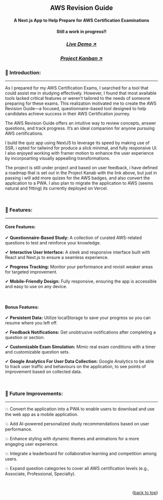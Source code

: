 <a name="readme-top"></a>

<!-- -------------------------------------------------------------------------- -->
<!-- HEADING STUFF  -->
<div align="center">
  <h2>AWS Revision Guide</h2>
  <h4>A Next.js App to Help Prepare for AWS Certification Examinations</h4>
  <h4>Still a work in progress!!</h4>
  <h3>
    <a href='https://aws-revision-app.vercel.app/' target='_blank'>
      <h5>Live Demo ↗</h5>
    </a>
  </h3>
  <h3>
    <a href='https://github.com/users/mutaremalcolm/projects/17/views/1' target='_blank'>
      <h5>Project Kanban ↗</h5>
    </a>
  </h3>
</div>

<!-- -------------------------------------------------------------------------- -->

### 👋 Introduction:

---

As I prepared for my AWS Certification Exams, I searched for a tool that could assist me in studying effectively. However, I found that most available tools lacked critical features or weren’t tailored to the needs of someone preparing for these exams. This realization motivated me to create the AWS Revision Guide—a focused, questionnaire-based tool designed to help candidates achieve success in their AWS Certification journey.

The AWS Revision Guide offers an intuitive way to review concepts, answer questions, and track progress. It’s an ideal companion for anyone pursuing AWS certifications.

I build the quiz app using NextJS to leverage its speed by making use of SSR, i opted for tailwind for produce a slick minimal, and fully responsive UI. I also enjoyed working with framer motion to enhance the user experience by incorpoarting visually appealling transformations.

The project is still under project and based on user feedback, i have defined a roadmap that is set out in the Project Kanab with the link above, but just in passing i will add  more quizes for the AWS badges, and also convert the application to a PWA. I also plan to migrate the application to AWS (seems natural and fitting) its currently deployed on Vercel.

<br/>

### 🔑 Features:

---

#### Core Features:

✔ **Questionnaire-Based Study:** A collection of curated AWS-related questions to test and reinforce your knowledge.

✔ **Interactive User Interface:** A sleek and responsive interface built with React and Next.js to ensure a seamless experience.

✔ **Progress Tracking:** Monitor your performance and revisit weaker areas for targeted improvement.

✔ **Mobile-Friendly Design:** Fully responsive, ensuring the app is accessible and easy to use on any device.

<br/>

#### Bonus Features:

✔ **Persistent Data:** Utilize localStorage to save your progress so you can resume where you left off.

✔ **Feedback Notifications:** Get unobtrusive notifications after completing a question or section.

✔ **Customizable Exam Simulation:** Mimic real exam conditions with a timer and customizable question sets.

✔ **Google Analytics For User Data Collection:** Google Analytics to be able to track user traffic and behaviours on the application, to see points of improvement based on collected data.

<br/>

<!-- -------------------------------------------------------------------------- -->

### 🎯 Future Improvements:

---


💥 Convert the application into a PWA to enable users to download and use the web app as a mobile application.

💥 Add AI-powered personalized study recommendations based on user performance.

💥 Enhance styling with dynamic themes and animations for a more engaging user experience.

💥 Integrate a leaderboard for collaborative learning and competition among users.

💥 Expand question categories to cover all AWS certification levels (e.g., Associate, Professional, Specialty).

<br/>

<!-- -------------------------------------------------------------------------- -->
<p align="right">(<a href="#readme-top">back to top</a>)</p>

<br/> <br/>

